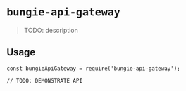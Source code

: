 # `bungie-api-gateway`

> TODO: description

## Usage

```
const bungieApiGateway = require('bungie-api-gateway');

// TODO: DEMONSTRATE API
```
